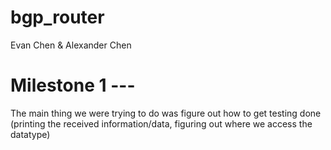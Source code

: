 # bgp_router
Evan Chen & Alexander Chen
# Milestone 1 --- 
The main thing we were trying to do was figure out how to get testing done (printing the received information/data, figuring out where we access the datatype)
